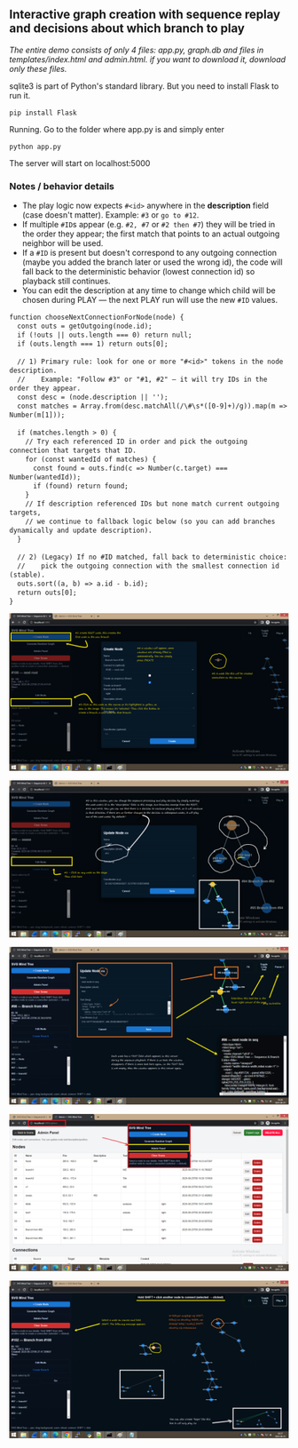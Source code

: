 <H2>Interactive graph creation with sequence replay and decisions about which branch to play</H2>

<i>The entire demo consists of only 4 files: app.py, graph.db and files in templates/index.html and admin.html. if you want to download it, download only these files.</i>

sqlite3 is part of Python's standard library. But you need to install Flask to run it.

```
pip install Flask
```

Running. Go to the folder where app.py is and simply enter

```
python app.py
```

The server will start on localhost:5000

### Notes / behavior details

* The play logic now expects `#<id>` anywhere in the **description** field (case doesn't matter). Example: `#3` or `go to #12`.
* If multiple `#ID`s appear (e.g. `#2, #7` or `#2 then #7`) they will be tried in the order they appear; the first match that points to an actual outgoing neighbor will be used.
* If a `#ID` is present but doesn't correspond to any outgoing connection (maybe you added the branch later or used the wrong id), the code will fall back to the deterministic behavior (lowest connection id) so playback still continues.
* You can edit the description at any time to change which child will be chosen during PLAY — the next PLAY run will use the new `#ID` values.

```
function chooseNextConnectionForNode(node) {
  const outs = getOutgoing(node.id);
  if (!outs || outs.length === 0) return null;
  if (outs.length === 1) return outs[0];

  // 1) Primary rule: look for one or more "#<id>" tokens in the node description.
  //    Example: "Follow #3" or "#1, #2" — it will try IDs in the order they appear.
  const desc = (node.description || '');
  const matches = Array.from(desc.matchAll(/\#\s*([0-9]+)/g)).map(m => Number(m[1]));

  if (matches.length > 0) {
    // Try each referenced ID in order and pick the outgoing connection that targets that ID.
    for (const wantedId of matches) {
      const found = outs.find(c => Number(c.target) === Number(wantedId));
      if (found) return found;
    }
    // If description referenced IDs but none match current outgoing targets,
    // we continue to fallback logic below (so you can add branches dynamically and update description).
  }

  // 2) (Legacy) If no #ID matched, fall back to deterministic choice:
  //    pick the outgoing connection with the smallest connection id (stable).
  outs.sort((a, b) => a.id - b.id);
  return outs[0];
}
```

![dump](https://github.com/KarolDuracz/scratchpad/blob/main/Webapp/SVG%20graph%20with%20sequence%20playback/images/pic1.png?raw=true)

![dump](https://github.com/KarolDuracz/scratchpad/blob/main/Webapp/SVG%20graph%20with%20sequence%20playback/images/pic2.png?raw=true)

![dump](https://github.com/KarolDuracz/scratchpad/blob/main/Webapp/SVG%20graph%20with%20sequence%20playback/images/pic3.png?raw=true)

![dump](https://github.com/KarolDuracz/scratchpad/blob/main/Webapp/SVG%20graph%20with%20sequence%20playback/images/pic4.png?raw=true)

![dump](https://github.com/KarolDuracz/scratchpad/blob/main/Webapp/SVG%20graph%20with%20sequence%20playback/images/pic5.png?raw=true)

